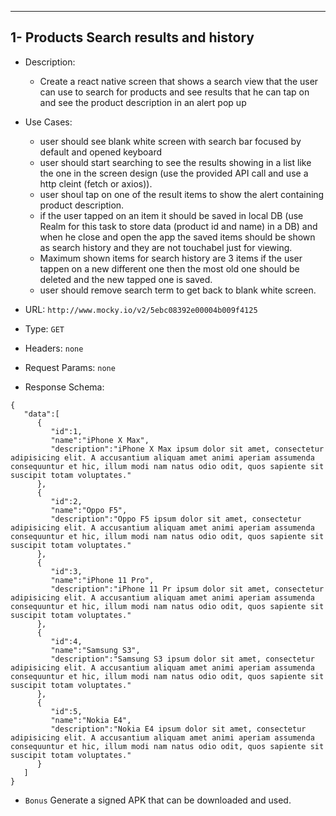 ---------
1- Products Search results and history
---------
- Description:
    - Create a react native screen that shows a search view that the user can use to search for products and see results that he can tap on
    and see the product description in an alert pop up
- Use Cases:
  - user should see blank white screen with search bar focused by default and opened keyboard
  - user should start searching to see the results showing in a list like the one in the screen design (use the provided API call and use a http cleint (fetch or axios)).
  - user shoul tap on one of the result items to show the alert containing product description.
  - if the user tapped on an item it should be saved in local DB (use Realm for this task to store data (product id and name) in a DB) and when he close and open the app
  the saved items should be shown as search history and they are not touchabel just for viewing.
  - Maximum shown items for search history are 3 items if the user tappen on a new different one 
  then the most old one should be deleted and the new tapped one is saved.
  - user should remove search term to get back to blank white screen.

- URL: `http://www.mocky.io/v2/5ebc08392e00004b009f4125`
- Type: `GET`
- Headers: `none`
- Request Params: `none` 
- Response Schema:
```
{
   "data":[
      {
         "id":1,
         "name":"iPhone X Max",
         "description":"iPhone X Max ipsum dolor sit amet, consectetur adipisicing elit. A accusantium aliquam amet animi aperiam assumenda consequuntur et hic, illum modi nam natus odio odit, quos sapiente sit suscipit totam voluptates."
      },
      {
         "id":2,
         "name":"Oppo F5",
         "description":"Oppo F5 ipsum dolor sit amet, consectetur adipisicing elit. A accusantium aliquam amet animi aperiam assumenda consequuntur et hic, illum modi nam natus odio odit, quos sapiente sit suscipit totam voluptates."
      },
      {
         "id":3,
         "name":"iPhone 11 Pro",
         "description":"iPhone 11 Pr ipsum dolor sit amet, consectetur adipisicing elit. A accusantium aliquam amet animi aperiam assumenda consequuntur et hic, illum modi nam natus odio odit, quos sapiente sit suscipit totam voluptates."
      },
      {
         "id":4,
         "name":"Samsung S3",
         "description":"Samsung S3 ipsum dolor sit amet, consectetur adipisicing elit. A accusantium aliquam amet animi aperiam assumenda consequuntur et hic, illum modi nam natus odio odit, quos sapiente sit suscipit totam voluptates."
      },
      {
         "id":5,
         "name":"Nokia E4",
         "description":"Nokia E4 ipsum dolor sit amet, consectetur adipisicing elit. A accusantium aliquam amet animi aperiam assumenda consequuntur et hic, illum modi nam natus odio odit, quos sapiente sit suscipit totam voluptates."
      }
   ]
}
```
- `Bonus` Generate a signed APK that can be downloaded and used.
